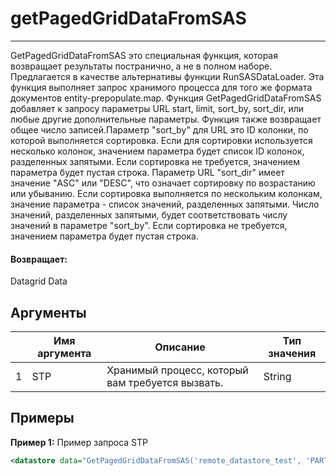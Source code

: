 # getPagedGridDataFromSAS

---

GetPagedGridDataFromSAS это специальная функция, которая возвращает результаты постранично, а не в полном наборе. Предлагается в качестве альтернативы функции RunSASDataLoader. Эта функция выполняет запрос хранимого процесса для того же формата документов entity-prepopulate.map. Функция GetPagedGridDataFromSAS добавляет к запросу параметры URL start, limit, sort_by, sort_dir, или любые другие дополнительные параметры. Функция также возвращает общее число записей.Параметр "sort_by" для URL это ID колонки, по которой выполняется сортировка. Если для сортировки используется несколько колонок, значением параметра будет список ID колонок, разделенных запятыми. Если сортировка не требуется, значением параметра будет пустая строка. Параметр URL "sort_dir" имеет значение "ASC" или "DESC", что означает сортировку по возрастанию или убыванию. Если сортировка выполняется по нескольким колонкам, значение параметра - список значений, разделенных запятыми. Число значений, разделенных запятыми, будет соответствовать числу значений в параметре "sort_by". Если сортировка не требуется, значением параметра будет пустая строка.

#### Возвращает:

Datagrid Data

## Аргументы

|  | Имя аргумента | Описание | Тип значения |
| --- | --- | --- | --- |
| 1 | STP | Хранимый процесс, который вам требуется вызвать. | String |

## Примеры

**Пример 1:** Пример запроса STP
```xml
<datastore data="GetPagedGridDataFromSAS('remote_datastore_test', 'PARTY', 'TEMP.SAS_TOTAL', concat('filter_id=', TEMP.X_ID))" id="REMOTE_STORE_SAS"/>
```

